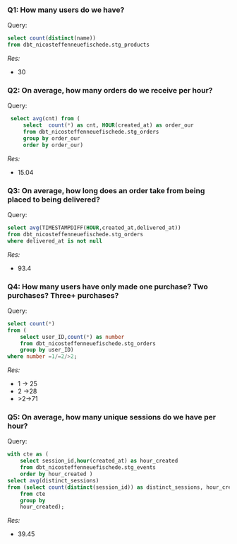 ### Q1: How many users do we have?

Query: 
```sql
select count(distinct(name)) 
from dbt_nicosteffenneuefischede.stg_products
```
*Res:*
- 30

### Q2: On average, how many orders do we receive per hour?

Query:
```sql
 select avg(cnt) from (
     select  count(*) as cnt, HOUR(created_at) as order_our 
     from dbt_nicosteffenneuefischede.stg_orders 
     group by order_our 
     order by order_our)
````
*Res:*
- 15.04

### Q3: On average, how long does an order take from being placed to being delivered?

Query:
```sql
select avg(TIMESTAMPDIFF(HOUR,created_at,delivered_at))
from dbt_nicosteffenneuefischede.stg_orders
where delivered_at is not null  
````
*Res:*
- 93.4

### Q4: How many users have only made one purchase? Two purchases? Three+ purchases?

Query:
```sql
select count(*)
from (
    select user_ID,count(*) as number 
    from dbt_nicosteffenneuefischede.stg_orders 
    group by user_ID)
where number =1/=2/>2;
````
*Res:*
- 1 &rarr; 25
- 2 &rarr;28
- \>2&rarr;71


### Q5: On average, how many unique sessions do we have per hour?

Query:
```sql
with cte as (
    select session_id,hour(created_at) as hour_created 
    from dbt_nicosteffenneuefischede.stg_events 
    order by hour_created )
select avg(distinct_sessions)
from (select count(distinct(session_id)) as distinct_sessions, hour_created
    from cte
    group by
    hour_created);
````
*Res:*
- 39.45
